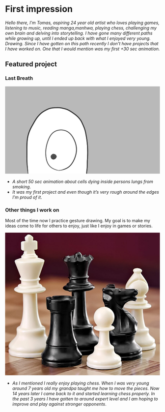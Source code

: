 # First impression

_Hello there, I’m Tomas,_
_aspiring 24 year old artist who loves playing games, listening to music, reading manga,manhwa, playing chess, challenging my own brain and delving into storytelling._
_I have gone many different paths while growing up, until I ended up back with what I enjoyed very young. Drawing. Since I have gotten on this path recently I don’t have projects that I have worked on. One that I would mention was my first +30 sec animation._

## Featured project

### Last Breath
![A thumb like character representing a cell with one eye](02-first-impression/thumb-cell.png)
- *A short 50 sec animation about cells dying inside persons lungs from smoking*.
- *It was my first project and even though it’s very rough around the edges I’m proud of it*.


### Other things I work on


Most of the time now I practice gesture drawing.
My goal is to make my ideas come to life for others to enjoy, just like I enjoy in games or stories.



![Chess pieces](02-first-impression/ChessSet.jpg)
- *As I mentioned I really enjoy playing chess. When I was very young around 7 years old my grandpa taught me how to move the pieces. Now 14 years later I came back to it and started learning chess properly. In the past 3 years I have gotten to around expert level and I am hoping to improve and play against stronger opponents*.

